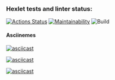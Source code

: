 ### Hexlet tests and linter status:
[![Actions Status](https://github.com/ramzesnic/java-project-lvl1/workflows/hexlet-check/badge.svg)](https://github.com/ramzesnic/java-project-lvl1/actions)
[![Maintainability](https://api.codeclimate.com/v1/badges/a99a88d28ad37a79dbf6/maintainability)](https://codeclimate.com/github/codeclimate/codeclimate/maintainability)
![Build](https://github.com/ramzesnic/java-project-lvl1/actions/workflows/build.yml/badge.svg)

#### Asciinemes
[![asciicast](https://asciinema.org/a/QouRS0EhyJFwsB8HxLSauHvGr.svg)](https://asciinema.org/a/QouRS0EhyJFwsB8HxLSauHvGr)

[![asciicast](https://asciinema.org/a/622QC61iLKZZLHUOb5Sn8lDgS.svg)](https://asciinema.org/a/622QC61iLKZZLHUOb5Sn8lDgS)

[![asciicast](https://asciinema.org/a/Ibrl7hVIglKn5bGOrC3zmu8P5.svg)](https://asciinema.org/a/Ibrl7hVIglKn5bGOrC3zmu8P5)

